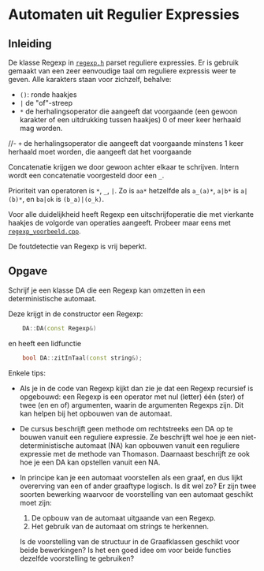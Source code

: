# Automaten uit Regulier Expressies

## Inleiding

De klasse Regexp in [`regexp.h`](regexp.h) parset reguliere expressies. Er is gebruik gemaakt van een zeer eenvoudige taal om reguliere expressis weer te geven. Alle karakters staan voor zichzelf, behalve:
- `()`: ronde haakjes 
-  `|` de "of"-streep
-  `*` de herhalingsoperator die aangeeft dat voorgaande (een gewoon karakter of een uitdrukking tussen haakjes) 0 of meer keer herhaald mag worden.

//-  `+` de herhalingsoperator die aangeeft dat voorgaande minstens 1 keer herhaald moet worden, die aangeeft dat het voorgaande 
  
Concatenatie krijgen we door gewoon achter elkaar te schrijven. Intern wordt een concatenatie voorgesteld door een `_`.

Prioriteit van operatoren is `*`, `_`, `|`. Zo is `aa*` hetzelfde als `a_(a)*`, `a|b*` is `a|(b)*`, en `ba|ok` is `(b_a)|(o_k)`.

Voor alle duidelijkheid heeft Regexp een uitschrijfoperatie die met vierkante haakjes de volgorde van operaties aangeeft. Probeer maar eens met [`regexp_voorbeeld.cpp`](src/regexp_voorbeeld.cpp). 

De foutdetectie van Regexp is vrij beperkt.

## Opgave

Schrijf je een klasse DA die een Regexp kan omzetten in een deterministische automaat. 

Deze krijgt in de constructor een Regexp:

```cpp
    DA::DA(const Regexp&)
```

en heeft een lidfunctie

```cpp
    bool DA::zitInTaal(const string&);
```

Enkele tips:

* Als je in de code van Regexp kijkt dan zie je dat een Regexp recursief is opgebouwd: 
  een Regexp is een operator met nul (letter) één (ster) of twee (en en of) argumenten, waarin de argumenten Regexps zijn. 
  Dit kan helpen bij het opbouwen van de automaat.

* De cursus beschrijft geen methode om rechtstreeks een DA op te bouwen vanuit een reguliere expressie. Ze beschrijft wel
  hoe je een niet-deterministische automaat (NA) kan opbouwen vanuit een reguliere expressie met de methode van Thomason.
  Daarnaast beschrijft ze ook hoe je een DA kan opstellen vanuit een NA.

* In principe kan je een automaat voorstellen als een graaf, en dus lijkt overerving van een of ander graaftype logisch. 
  Is dit wel zo? Er zijn twee soorten bewerking waarvoor de voorstelling van een automaat geschikt moet zijn:
  
  1. De opbouw van de automaat uitgaande van een Regexp.
  2. Het gebruik van de automaat om strings te herkennen.

  Is de voorstelling van de structuur in de Graafklassen geschikt voor beide bewerkingen? 
  Is het een goed idee om voor beide functies dezelfde voorstelling te gebruiken?